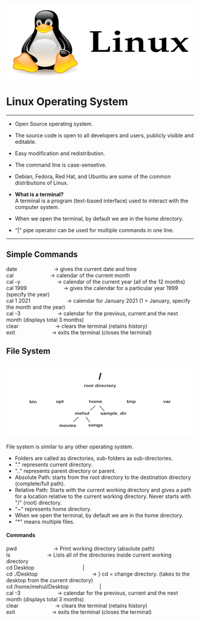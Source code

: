 <img src="logo.png"  width="600" height="200">    
  

# Linux Operating System    
  
   
---
+ Open Source operating system.    
+ The source code is open to all developers and users, publicly visible and editable. 
+ Easy modification and redistribution.
+ The command line is case-sensetive.    
+ Debian, Fedora, Red Hat, and Ubuntiu are some of the common distributions of Linux.   

+ **What is a terminal?**    
A terminal is a program (text-based interface) used to interact with the computer system.      
  
+ When we open the terminal, by default we are in the home directory.
+ "|" pipe operator can be used for multiple commands in one line. 
---   

## Simple Commands    
date &nbsp; &nbsp; &nbsp; &nbsp; &nbsp; &nbsp; &nbsp; &nbsp; &nbsp; &nbsp; &nbsp; &nbsp; -> gives the current date and time    
cal &nbsp; &nbsp; &nbsp; &nbsp; &nbsp; &nbsp; &nbsp; &nbsp; &nbsp; &nbsp; &nbsp; &nbsp; -> calendar of the current month       
cal -y &nbsp; &nbsp; &nbsp; &nbsp; &nbsp; &nbsp; &nbsp; &nbsp; &nbsp; &nbsp; &nbsp; &nbsp; -> calendar of the current year (all of the 12 months)    
cal 1999 &nbsp; &nbsp; &nbsp; &nbsp; &nbsp; &nbsp; &nbsp; &nbsp; &nbsp; &nbsp; &nbsp; &nbsp; -> gives the calendar for a particular year 1999 (specify the year)      
cal 1 2021 &nbsp; &nbsp; &nbsp; &nbsp; &nbsp; &nbsp; &nbsp; &nbsp; &nbsp; &nbsp; &nbsp; &nbsp; -> calendar for January 2021 (1 = January, specify the month and the year)  
cal -3 &nbsp; &nbsp; &nbsp; &nbsp; &nbsp; &nbsp; &nbsp; &nbsp; &nbsp; &nbsp; &nbsp; &nbsp; -> calendar for the previous, current and the next month (displays total 3 months)  
clear &nbsp; &nbsp; &nbsp; &nbsp; &nbsp; &nbsp; &nbsp; &nbsp; &nbsp; &nbsp; &nbsp; &nbsp;  -> clears the terminal (retains history)    
exit &nbsp; &nbsp; &nbsp; &nbsp; &nbsp; &nbsp; &nbsp; &nbsp; &nbsp; &nbsp; &nbsp; &nbsp;  -> exits the terminal (closes the terminal)    

   
## File System       

<img src="file_structure.png"  width="600" height="200">      

 File system is similar to any other operating system.    
 + Folders are called as directories, sub-folders as sub-directories.         
 + "." represents current directory.    
 + ".." represents parent directory or parent.     
 + Absolute Path: starts from the root directory to the destination directory (complete/full path).      
 + Relative Path: Starts with the current working directory and gives a path for a location relative to the current working directory. Never starts with "/" (root) directory.        
 + "~" represents home directory.
 + When we open the terminal, by default we are in the home directory.
 + "*" means multiple files.   

       
#### Commands   
  
pwd &nbsp; &nbsp; &nbsp; &nbsp; &nbsp; &nbsp; &nbsp; &nbsp; &nbsp; &nbsp; &nbsp; &nbsp; -> Print working directory (absolute path)       
ls &nbsp; &nbsp; &nbsp; &nbsp; &nbsp; &nbsp; &nbsp; &nbsp; &nbsp; &nbsp; &nbsp; &nbsp; -> Lists all of the directories inside current working directory      
cd Desktop &nbsp; &nbsp; &nbsp; &nbsp; &nbsp; &nbsp; &nbsp; &nbsp; &nbsp; &nbsp; &nbsp; &nbsp;  &nbsp; &nbsp; &nbsp; &nbsp; |    
cd ./Desktop &nbsp; &nbsp; &nbsp; &nbsp; &nbsp; &nbsp; &nbsp; &nbsp; &nbsp; &nbsp; &nbsp; &nbsp; &nbsp; &nbsp;  &nbsp; &nbsp; &nbsp; &nbsp; -> } cd = change directory. (takes to the desktop from the current directory)  
cd /home/mehul/Desktop &nbsp; &nbsp; &nbsp; &nbsp; &nbsp; &nbsp; &nbsp; &nbsp;  &nbsp; &nbsp;  |      
cal -3 &nbsp; &nbsp; &nbsp; &nbsp; &nbsp; &nbsp; &nbsp; &nbsp; &nbsp; &nbsp; &nbsp; &nbsp; -> calendar for the previous, current and the next month (displays total 3 months)  
clear &nbsp; &nbsp; &nbsp; &nbsp; &nbsp; &nbsp; &nbsp; &nbsp; &nbsp; &nbsp; &nbsp; &nbsp;  -> clears the terminal (retains history)    
exit &nbsp; &nbsp; &nbsp; &nbsp; &nbsp; &nbsp; &nbsp; &nbsp; &nbsp; &nbsp; &nbsp; &nbsp;  -> exits the terminal (closes the terminal)      
  
